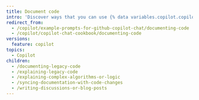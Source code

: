 ```yaml
---
title: Document code
intro: 'Discover ways that you can use {% data variables.copilot.copilot_chat %} to document your code.'
redirect_from:
  - /copilot/example-prompts-for-github-copilot-chat/documenting-code
  - /copilot/copilot-chat-cookbook/documenting-code
versions:
  feature: copilot
topics:
  - Copilot
children:
  - /documenting-legacy-code
  - /explaining-legacy-code
  - /explaining-complex-algorithms-or-logic
  - /syncing-documentation-with-code-changes
  - /writing-discussions-or-blog-posts
---
```


